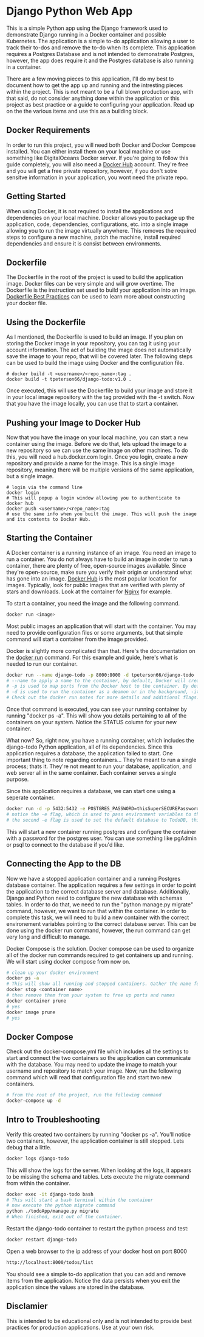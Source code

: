 # Django Python Web App

This is a simple Python app using the Django framework used to demonstrate Django running in a Docker container and possible Kubernetes. The application is a simple to-do application allowing a user to track their to-dos and remove the to-do when its complete. This application requires a Postgres Database and is not intended to demonstrate Postgres, however, the app does require it and the Postgres database is also running in a container.

There are a few moving pieces to this application, I'll do my best to document how to get the app up and running and the intresting pieces within the project. This is not meant to be a full blown production app, with that said, do not consider anything done within the application or this project as best practice or a guide to configuring your application. Read up on the the various items and use this as a building block.

## Docker Requirements

In order to run this project, you will need both Docker and Docker Compose installed. You can either install them on your local machine or use something like DigitalOceans Docker server. If you're going to follow this guide completely, you will also need a [Docker Hub](hub.docker.com) account. They're free and you will get a free private repository, however, if you don't sotre sensitve information in your application, you wont need the private repo.

## Getting Started

When using Docker, it is not required to install the applications and dependencies on your local machine. Docker allows you to package up the application, code, dependencies, configurations, etc. into a single image allowing you to run the image virtually anywhere. This removes the required steps to configure a new machine, patch the machine, install required dependencies and ensure it is consist between environments.

## Dockerfile

The Dockerfile in the root of the project is used to build the application image. Docker files can be very simple and will grow overtime. The Dockerfile is the instruction set used to build your application into an image. [Dockerfile Best Practices](https://docs.docker.com/develop/develop-images/dockerfile_best-practices/) can be used to learn more about constructing your docker file.

## Using the Dockerfile

As I mentioned, the Dockerfile is used to build an image. If you plan on storing the Docker image in your repository, you can tag it using your account information. The act of building the image does not automatically save the image to your repo, that will be covered later. The following steps can be used to build the image using Docker and the configuration file.

```
# docker build -t <username>/<repo_name>:tag .
docker build -t tpeterson66/django-todo:v1.0 .
```

Once executed, this will use the Dockerfile to build your image and store it in your local image repository with the tag provided with the -t switch. Now that you have the image locally, you can use that to start a container.

## Pushing your Image to Docker Hub

Now that you have the image on your local machine, you can start a new container using the image. Before we do that, lets upload the image to a new repository so we can use the same image on other machines. To do this, you will need a hub.docker.com login. Once you login, create a new repository and provide a name for the image. This is a single image repository, meaning there will be multiple versions of the same application, but a single image.

```
# login via the command line
docker login
# This will popup a login window allowing you to authenticate to docker hub
docker push <username>/<repo_name>:tag
# use the same info when you built the image. This will push the image and its contents to Docker Hub.
```

## Starting the Container

A Docker container is a running instance of an image. You need an image to run a container. You do not always have to build an image in order to run a container, there are plenty of free, open-source images available. Since they're open-source, make sure you verify their origin or understand what has gone into an image. [Docker Hub](https://hub.docker.com/) is the most popular location for images. Typically, look for public images that are verified with plenty of stars and downloads. Look at the container for [Nginx](https://hub.docker.com/_/nginx) for example.

To start a container, you need the image and the following command.

```bash
docker run <image>
```

Most public images an application that will start with the container. You may need to provide configuration files or some arguments, but that simple command will start a container from the image provided.

Docker is slightly more complicated than that. Here's the documentation on the [docker run](https://docs.docker.com/engine/reference/run/) command. For this example and guide, here's what is needed to run our container.

```bash
docker run --name django-todo -p 8000:8000 -d tpeterson66/django-todo
# --name to apply a name to the container, by default, Docker will create a name from two random words - sometimes pretty funny
# -p is used to map ports from the Docker host to the container. By default, containers are isolated from the rest of the network
# -d is used to run the container as a deamon or in the background, -it can be used to interact with the container as it runs
# Check out the docker run notes for more details and additional flags.
```

Once that command is executed, you can see your running container by running "docker ps -a". This will show you details pertaining to all of the containers on your system. Notice the STATUS column for your new container.

What now? So, right now, you have a running container, which includes the django-todo Python application, all of its dependencies. Since this application requires a database, the application failed to start. One important thing to note regarding containers... They're meant to run a single process; thats it. They're not meant to run your database, application, and web server all in the same container. Each container serves a single purpose.

Since this application requires a database, we can start one using a seperate container.

```bash
docker run -d -p 5432:5432 -e POSTGRES_PASSWORD=thisSuperSECUREPassword2020! -e POSTGRES_DB=TodoDB postgres:latest
# notice the -e flag, which is used to pass environment variables to the container. This is a way to pass secrets, however, is not a best practice.
# the second -e flag is used to set the default database to TodoDB, this can be different for each app.
```

This will start a new container running postgres and configure the container with a password for the postgres user. You can use something like pgAdmin or psql to connect to the database if you'd like.

## Connecting the App to the DB

Now we have a stopped application container and a running Postgres database container. The application requires a few settings in order to point the application to the correct database server and database. Additionally, Django and Python need to configure the new database with schemas tables. In order to do that, we need to run the "python manage.py migrate" command, however, we want to run that within the container. In order to complete this task, we will need to build a new container with the correct environement variables pointing to the correct database server. This can be done using the docker run command, however, the run command can get very long and difficult to manage.

Docker Compose is the solution. Docker compose can be used to organize all of the docker run commands required to get containers up and running. We will start using docker compose from now on.

```bash
# clean up your docker environment
docker ps -a
# This will show all running and stopped containers. Gather the name for the running containers and run the following command to stop them
docker stop <container name>
# then remove them from your system to free up ports and names
docker container prune
# yes
docker image prune
# yes
```

## Docker Compose

Check out the docker-compose.yml file which includes all the settings to start and connect the two containers so the application can communicate with the database. You may need to update the image to match your username and repository to match your image. Now, run the following command which will read that configuration file and start two new containers.

```bash
# from the root of the project, run the following command
docker-compose up -d
```

## Intro to Troubleshooting

Verify this created two containers by running "docker ps -a". You'll notice two containers, however, the application container is still stopped. Lets debug that a little.

```bash
docker logs django-todo
```

This will show the logs for the server. When looking at the logs, it appears to be missing the schema and tables. Lets execute the migrate command from within the container.

```bash
docker exec -it django-todo bash
# This will start a bash terminal within the container
# now execute the python migrate command
python ./todoApp/manage.py migrate
# When finished, exit out of the container.
```

Restart the django-todo container to restart the python process and test:

```bash
docker restart django-todo
```

Open a web browser to the ip address of your docker host on port 8000

```bash
http://localhost:8000/todos/list
```

You should see a simple to-do application that you can add and remove items from the application. Notice the data persists when you exit the application since the values are stored in the database.

## Disclamier

This is intended to be educational only and is not intended to provide best practices for production applications. Use at your own risk.
